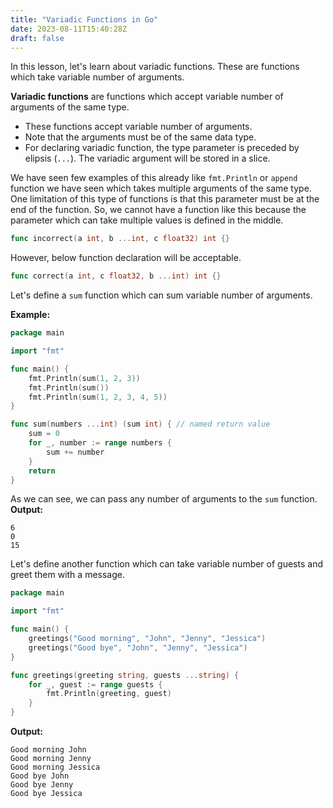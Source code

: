 ```yaml
---
title: "Variadic Functions in Go"
date: 2023-08-11T15:40:28Z
draft: false
---
```


In this lesson, let's learn about variadic functions. These are functions which take variable number of arguments.

<!--more-->

**Variadic functions** are functions which accept variable number of arguments of the same type. 

- These functions accept variable number of arguments.
- Note that the arguments must be of the same data type. 
- For declaring variadic function, the type parameter is preceded by elipsis (`...`). The variadic argument will be stored in a slice.

We have seen few examples of this already like `fmt.Println` or `append` function we have seen which takes multiple arguments of the same type. One limitation of this type of functions is that this parameter must be at the end of the function. So, we cannot have a function like this because the parameter which can take multiple values is defined in the middle. 

```go
func incorrect(a int, b ...int, c float32) int {}
```
However, below function declaration will be acceptable.

```go
func correct(a int, c float32, b ...int) int {}
```

Let's define a `sum` function which can sum variable number of arguments.

**Example:**

```go
package main

import "fmt"

func main() {
	fmt.Println(sum(1, 2, 3))
	fmt.Println(sum())
	fmt.Println(sum(1, 2, 3, 4, 5))
}

func sum(numbers ...int) (sum int) { // named return value
	sum = 0
	for _, number := range numbers {
		sum += number
	}
	return
}
```

As we can see, we can pass any number of arguments to the `sum` function.
**Output:**

```output{ lineNos=false }
6
0
15
```

Let's define another function which can take variable number of guests and greet them with a message.

```go
package main

import "fmt"

func main() {
	greetings("Good morning", "John", "Jenny", "Jessica")
	greetings("Good bye", "John", "Jenny", "Jessica")
}

func greetings(greeting string, guests ...string) {
	for _, guest := range guests {
		fmt.Println(greeting, guest)
	}
}
```

**Output:**

```output{ lineNos=false }
Good morning John
Good morning Jenny
Good morning Jessica
Good bye John
Good bye Jenny
Good bye Jessica
```




